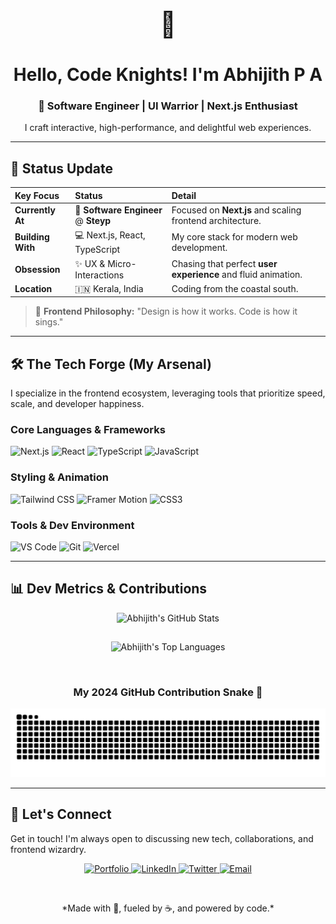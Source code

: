 <div align="center">

  <span style="font-size: 40px;">👋</span>
  <h1>Hello, Code Knights! I'm Abhijith P A</h1>
  
  ### **🌟 Software Engineer | UI Warrior | Next.js Enthusiast**
  <p>I craft interactive, high-performance, and delightful web experiences.</p>
</div>

---

## 🚀 Status Update

| Key Focus | Status | Detail |
| :--- | :--- | :--- |
| **Currently At** | 🏢 **Software Engineer** @ **Steyp** | Focused on **Next.js** and scaling frontend architecture. |
| **Building With** | 💻 Next.js, React, TypeScript | My core stack for modern web development. |
| **Obsession** | ✨ UX & Micro-Interactions | Chasing that perfect **user experience** and fluid animation. |
| **Location** | 🇮🇳 Kerala, India | Coding from the coastal south. |

> 🎨 **Frontend Philosophy:** "Design is how it works. Code is how it sings."

---

## 🛠️ The Tech Forge (My Arsenal)

I specialize in the frontend ecosystem, leveraging tools that prioritize speed, scale, and developer happiness.

### **Core Languages & Frameworks**
<p>
  <img src="https://img.shields.io/badge/Next.js-000000?style=for-the-badge&logo=nextdotjs&logoColor=FFB800" alt="Next.js" />
  <img src="https://img.shields.io/badge/React-61DAFB?style=for-the-badge&logo=react&logoColor=20232A" alt="React" />
  <img src="https://img.shields.io/badge/TypeScript-3178C6?style=for-the-badge&logo=typescript&logoColor=FFFFFF" alt="TypeScript" />
  <img src="https://img.shields.io/badge/JavaScript-F7DF1E?style=for-the-badge&logo=javascript&logoColor=000000" alt="JavaScript" />
</p>

### **Styling & Animation**
<p>
  <img src="https://img.shields.io/badge/Tailwind_CSS-06B6D4?style=for-the-badge&logo=tailwindcss&logoColor=white" alt="Tailwind CSS" />
  <img src="https://img.shields.io/badge/Framer_Motion-FF0055?style=for-the-badge&logo=framer&logoColor=white" alt="Framer Motion" />
  <img src="https://img.shields.io/badge/CSS3-1572B6?style=for-the-badge&logo=css3&logoColor=white" alt="CSS3" />
</p>

### **Tools & Dev Environment**
<p>
  <img src="https://img.shields.io/badge/VS_Code-007ACC?style=for-the-badge&logo=visual-studio-code&logoColor=white" alt="VS Code" />
  <img src="https://img.shields.io/badge/Git-F05032?style=for-the-badge&logo=git&logoColor=white" alt="Git" />
  <img src="https://img.shields.io/badge/Vercel-000000?style=for-the-badge&logo=vercel&logoColor=white" alt="Vercel" />
</p>

---

## 📊 Dev Metrics & Contributions

<div align="center">
  <img src="https://github-readme-stats.vercel.app/api?username=Abhijith-Abi&show_icons=true&count_private=true&theme=radical&hide_border=true&title_color=FFB800&icon_color=00D9F5" 
       alt="Abhijith's GitHub Stats" 
       style="margin-bottom: 15px;" />
  
  <img src="https://github-readme-stats.vercel.app/api/top-langs/?username=Abhijith-Abi&layout=compact&theme=radical&hide_border=true&title_color=FFB800&icon_color=00D9F5&langs_count=6" 
       alt="Abhijith's Top Languages" />
</div>

<br/>

<div align="center">
  <h3>My 2024 GitHub Contribution Snake 🐍</h3>
  <img src="https://raw.githubusercontent.com/Abhijith-Abi/Abhijith-Abi/output/github-contribution-grid-snake.svg" alt="GitHub Snake Animation" />
</div>

---

## 🤝 Let's Connect

Get in touch! I'm always open to discussing new tech, collaborations, and frontend wizardry.

<p align="center">
  <a href="http://abhijith.tech" target="_blank">
    <img src="https://img.shields.io/badge/Portfolio-abhijith.tech-333333?style=for-the-badge&logo=About.me&logoColor=white" alt="Portfolio"/>
  </a>
  <a href="https://linkedin.com/in/abhijith-abi" target="_blank">
    <img src="https://img.shields.io/badge/LinkedIn-Abhijith%20P%20A-0A66C2?style=for-the-badge&logo=linkedin&logoColor=white" alt="LinkedIn"/>
  </a>
  <a href="https://twitter.com/Abhijith_Abi_" target="_blank">
    <img src="https://img.shields.io/badge/Twitter-@Abhijith_Abi_-1DA1F2?style=for-the-badge&logo=twitter&logoColor=white" alt="Twitter"/>
  </a>
  <a href="mailto:abhijithpa7@gmail.com">
    <img src="https://img.shields.io/badge/Email-Send%20a%20Mail-D14836?style=for-the-badge&logo=gmail&logoColor=white" alt="Email"/>
  </a>
</p>

<br/>
<p align="center">
  *Made with 💖, fueled by ☕, and powered by code.*
</p>
